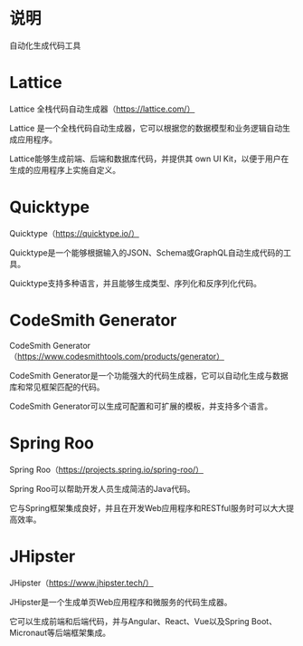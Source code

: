 # 说明 

自动化生成代码工具

# Lattice

Lattice 全栈代码自动生成器（https://lattice.com/）

Lattice 是一个全栈代码自动生成器，它可以根据您的数据模型和业务逻辑自动生成应用程序。

Lattice能够生成前端、后端和数据库代码，并提供其 own UI Kit，以便于用户在生成的应用程序上实施自定义。

# Quicktype

Quicktype（https://quicktype.io/）

Quicktype是一个能够根据输入的JSON、Schema或GraphQL自动生成代码的工具。

Quicktype支持多种语言，并且能够生成类型、序列化和反序列化代码。

# CodeSmith Generator

CodeSmith Generator（https://www.codesmithtools.com/products/generator）

CodeSmith Generator是一个功能强大的代码生成器，它可以自动化生成与数据库和常见框架匹配的代码。

CodeSmith Generator可以生成可配置和可扩展的模板，并支持多个语言。

# Spring Roo

Spring Roo（https://projects.spring.io/spring-roo/）

Spring Roo可以帮助开发人员生成简洁的Java代码。

它与Spring框架集成良好，并且在开发Web应用程序和RESTful服务时可以大大提高效率。

# JHipster

JHipster（https://www.jhipster.tech/）

JHipster是一个生成单页Web应用程序和微服务的代码生成器。

它可以生成前端和后端代码，并与Angular、React、Vue以及Spring Boot、Micronaut等后端框架集成。





